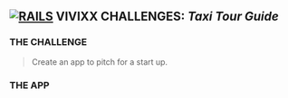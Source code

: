 ## **[![RAILS]("Rails")](http://rubyonrails.org/) VIVIXX CHALLENGES: _Taxi Tour Guide_**

### THE CHALLENGE

> Create an app to pitch for a start up.

### THE APP
